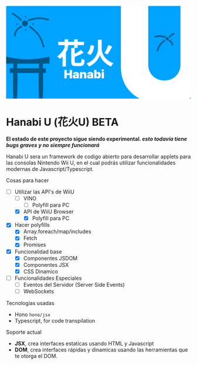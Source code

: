 <center><img src="public/Hanabi.png" alt="HanabiU Logo"></center>

# Hanabi U (花火U) BETA

**El estado de este proyecto sigue siendo experimental. *esto todavía tiene bugs graves y no siempre funcionará***

Hanabi U sera un framework de codigo abierto para desarrollar applets para las consolas
Nintendo Wii U, en el cual podrás utilizar funcionalidades modernas de Javascript/Typescript.

Cosas para hacer
+ [ ] Utilizar las API's de WiiU
    + [ ] VINO
      + [ ] Polyfill para PC
    + [x] API de WiiU Browser
      + [x] Polyfill para PC
+ [x] Hacer polyfills
  + [x] Array.foreach/map/includes
  + [x] Fetch
  + [x] Promises 
+ [x] Funcionalidad base
  + [x] Componentes JSDOM
  + [x] Componentes JSX
  + [x] CSS Dinamico
+ [ ] Funcionalidades Especiales
  + [ ] Eventos del Servidor (Server Side Events)
  + [ ] WebSockets

Tecnologias usadas
+   Hono `hono/jsx`
+   Typescript, for code transpilation

Soporte actual
+   **JSX**, crea interfaces estaticas usando HTML y Javascript
+   **DOM**, crea interfaces rápidas y dinamicas usando las herramientas que te otorga el DOM.